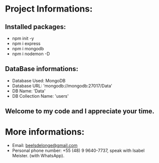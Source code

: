 # Project Informations:

## Installed packages:
- npm init -y
- npm i express
- npm i mongodb
- npm i nodemon -D

## DataBase informations:
- Database Used: MongoDB
- Database URL: 'mongodb://mongodb:27017/Data'
- DB Name: 'Data'
- DB Collection Name: 'users'


## Welcome to my code and I appreciate your time.
# More informations:
- Email: beelsdelonge@gmail.com
- Personal phone number: +55 (48) 9 9640-7737, speak with Isabel Meister.
  (with WhatsApp).
